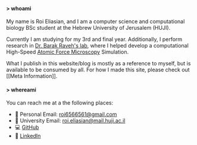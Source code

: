 
#### > whoami
My name is Roi Eliasian, and I am a computer science and computational biology BSc student at the Hebrew University of Jerusalem (HUJI).

Currently I am studying for my 3rd and final year. Additionally, I perform research in [Dr. Barak Raveh's lab](https://www.ravehlab.org/), where I helped develop a computational High-Speed [Atomic Force Microscopy](https://en.wikipedia.org/wiki/Atomic_force_microscopy) Simulation.  

What I publish in this website/blog is mostly as a reference to myself, but is available to be consumed by all. For how I made this site, please check out [[Meta Information]].

#### > whereami
You can reach me at a the following places:
* 📧 Personal Email: roi6566561@gmail.com
* 📧 University Email: roi.eliasian@mail.huji.ac.il
* 💻 [GitHub](https://github.com/xroi)
* 💼 [LinkedIn](https://www.linkedin.com/in/roi-eliasian-22630a166/)

